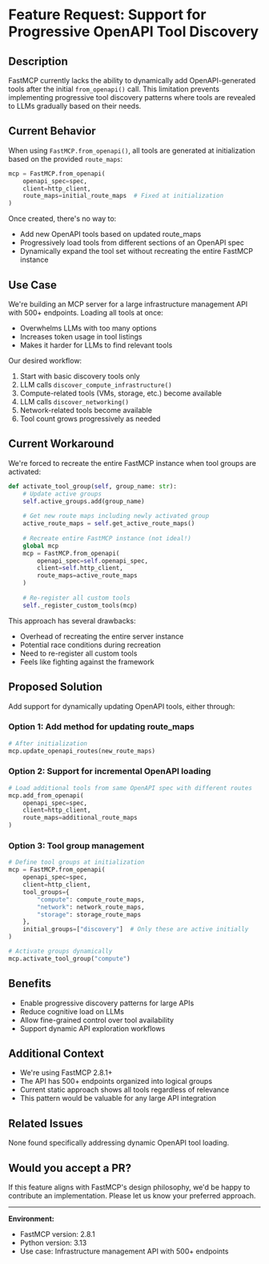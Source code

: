 # Feature Request: Support for Progressive OpenAPI Tool Discovery

## Description

FastMCP currently lacks the ability to dynamically add OpenAPI-generated tools after the initial `from_openapi()` call. This limitation prevents implementing progressive tool discovery patterns where tools are revealed to LLMs gradually based on their needs.

## Current Behavior

When using `FastMCP.from_openapi()`, all tools are generated at initialization based on the provided `route_maps`:

```python
mcp = FastMCP.from_openapi(
    openapi_spec=spec,
    client=http_client,
    route_maps=initial_route_maps  # Fixed at initialization
)
```

Once created, there's no way to:
- Add new OpenAPI tools based on updated route_maps
- Progressively load tools from different sections of an OpenAPI spec
- Dynamically expand the tool set without recreating the entire FastMCP instance

## Use Case

We're building an MCP server for a large infrastructure management API with 500+ endpoints. Loading all tools at once:
- Overwhelms LLMs with too many options
- Increases token usage in tool listings
- Makes it harder for LLMs to find relevant tools

Our desired workflow:
1. Start with basic discovery tools only
2. LLM calls `discover_compute_infrastructure()` 
3. Compute-related tools (VMs, storage, etc.) become available
4. LLM calls `discover_networking()`
5. Network-related tools become available
6. Tool count grows progressively as needed

## Current Workaround

We're forced to recreate the entire FastMCP instance when tool groups are activated:

```python
def activate_tool_group(self, group_name: str):
    # Update active groups
    self.active_groups.add(group_name)
    
    # Get new route maps including newly activated group
    active_route_maps = self.get_active_route_maps()
    
    # Recreate entire FastMCP instance (not ideal!)
    global mcp
    mcp = FastMCP.from_openapi(
        openapi_spec=self.openapi_spec,
        client=self.http_client,
        route_maps=active_route_maps
    )
    
    # Re-register all custom tools
    self._register_custom_tools(mcp)
```

This approach has several drawbacks:
- Overhead of recreating the entire server instance
- Potential race conditions during recreation
- Need to re-register all custom tools
- Feels like fighting against the framework

## Proposed Solution

Add support for dynamically updating OpenAPI tools, either through:

### Option 1: Add method for updating route_maps
```python
# After initialization
mcp.update_openapi_routes(new_route_maps)
```

### Option 2: Support for incremental OpenAPI loading
```python
# Load additional tools from same OpenAPI spec with different routes
mcp.add_from_openapi(
    openapi_spec=spec,
    client=http_client,
    route_maps=additional_route_maps
)
```

### Option 3: Tool group management
```python
# Define tool groups at initialization
mcp = FastMCP.from_openapi(
    openapi_spec=spec,
    client=http_client,
    tool_groups={
        "compute": compute_route_maps,
        "network": network_route_maps,
        "storage": storage_route_maps
    },
    initial_groups=["discovery"]  # Only these are active initially
)

# Activate groups dynamically
mcp.activate_tool_group("compute")
```

## Benefits

- Enable progressive discovery patterns for large APIs
- Reduce cognitive load on LLMs
- Allow fine-grained control over tool availability
- Support dynamic API exploration workflows

## Additional Context

- We're using FastMCP 2.8.1+
- The API has 500+ endpoints organized into logical groups
- Current static approach shows all tools regardless of relevance
- This pattern would be valuable for any large API integration

## Related Issues

None found specifically addressing dynamic OpenAPI tool loading.

## Would you accept a PR?

If this feature aligns with FastMCP's design philosophy, we'd be happy to contribute an implementation. Please let us know your preferred approach.

---

**Environment:**
- FastMCP version: 2.8.1
- Python version: 3.13
- Use case: Infrastructure management API with 500+ endpoints
